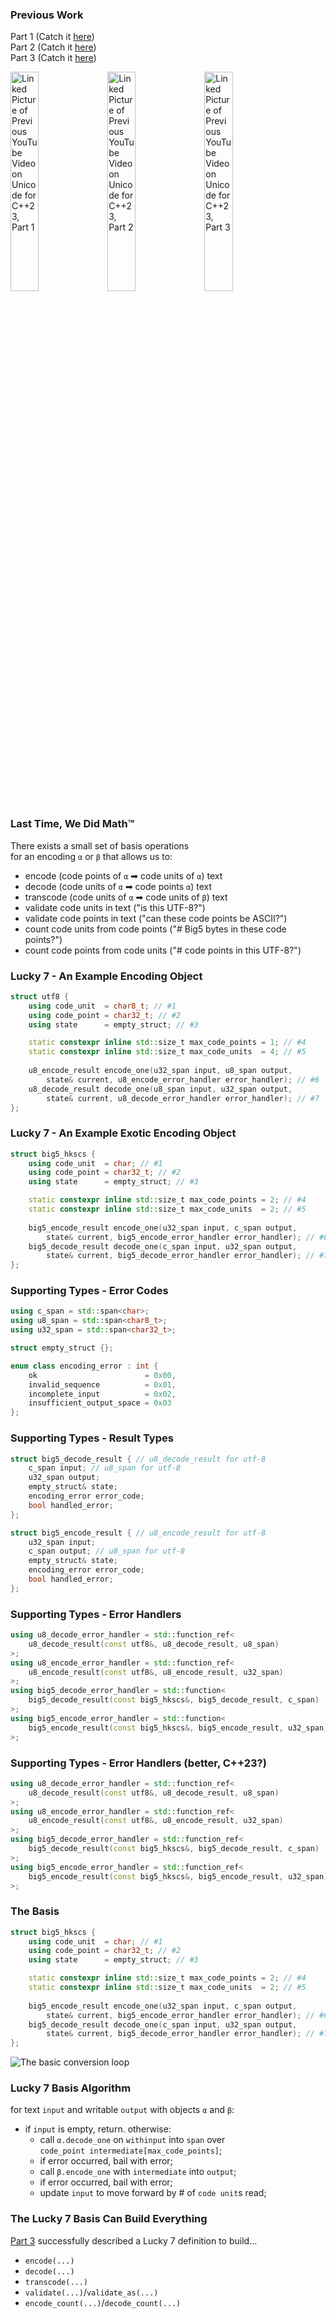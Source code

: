 ### Previous Work

Part 1 (Catch it [here](https://www.youtube.com/watch?v=BdUipluIf1E))  
Part 2 (Catch it [here](https://www.youtube.com/watch?v=FQHofyOgQtM))  
Part 3 (Catch it [here](https://www.youtube.com/watch?v=FQHofyOgQtM))  

<a href="https://www.youtube.com/watch?v=BdUipluIf1E"><img src="resources/Previously0.jpg" alt="Linked Picture of Previous YouTube Video on Unicode for C++23, Part 1" width="30%" height="30%" /></a> <a href="https://www.youtube.com/watch?v=FQHofyOgQtM"><img src="resources/Previously1.png" alt="Linked Picture of Previous YouTube Video on Unicode for C++23, Part 2" width="30%" height="30%" /></a> <a href="https://www.youtube.com/watch?v=w4qYf2pvPg4"><img src="resources/Previously2.png" alt="Linked Picture of Previous YouTube Video on Unicode for C++23, Part 3" width="30%" height="30%" /></a>


### Last Time, We Did Math™

There exists a small set of basis operations  
for an encoding `α` or `β` that allows us to:

- encode (code points of `α` ➡ code units of `α`) text
- decode (code units of `α` ➡ code points `α`) text
- transcode (code units of `α` ➡ code units of `β`) text
- validate code units in text ("is this UTF-8?")
- validate code points in text ("can these code points be ASCII?")
- count code units from code points ("# Big5 bytes in these code points?")
- count code points from code units ("# code points in this UTF-8?")


### Lucky 7 - An Example Encoding Object

```cpp
struct utf8 {
	using code_unit  = char8_t; // #1
	using code_point = char32_t; // #2
	using state      = empty_struct; // #3

	static constexpr inline std::size_t max_code_points = 1; // #4
	static constexpr inline std::size_t max_code_units  = 4; // #5
	
	u8_encode_result encode_one(u32_span input, u8_span output,
		state& current, u8_encode_error_handler error_handler); // #6
	u8_decode_result decode_one(u8_span input, u32_span output,
		state& current, u8_decode_error_handler error_handler); // #7
};
```


### Lucky 7 - An Example Exotic Encoding Object

```cpp
struct big5_hkscs {
	using code_unit  = char; // #1
	using code_point = char32_t; // #2
	using state      = empty_struct; // #3

	static constexpr inline std::size_t max_code_points = 2; // #4
	static constexpr inline std::size_t max_code_units  = 2; // #5
	
	big5_encode_result encode_one(u32_span input, c_span output,
		state& current, big5_encode_error_handler error_handler); // #6
	big5_decode_result decode_one(c_span input, u32_span output,
		state& current, big5_decode_error_handler error_handler); // #7
};
```


### Supporting Types - Error Codes

```cpp
using c_span = std::span<char>;
using u8_span = std::span<char8_t>;
using u32_span = std::span<char32_t>;

struct empty_struct {};

enum class encoding_error : int {
	ok                        = 0x00,
	invalid_sequence          = 0x01,
	incomplete_input          = 0x02,
	insufficient_output_space = 0x03
};
```


### Supporting Types - Result Types

```cpp
struct big5_decode_result { // u8_decode_result for utf-8
	c_span input; // u8_span for utf-8
	u32_span output;
	empty_struct& state;
	encoding_error error_code;
	bool handled_error;
};

struct big5_encode_result { // u8_encode_result for utf-8
	u32_span input;
	c_span output; // u8_span for utf-8
	empty_struct& state;
	encoding_error error_code;
	bool handled_error;
};
```


### Supporting Types - Error Handlers

```cpp
using u8_decode_error_handler = std::function_ref<
	u8_decode_result(const utf8&, u8_decode_result, u8_span)
>;
using u8_encode_error_handler = std::function_ref<
	u8_encode_result(const utf8&, u8_encode_result, u32_span)
>;
using big5_decode_error_handler = std::function<
	big5_decode_result(const big5_hkscs&, big5_decode_result, c_span)
>;
using big5_encode_error_handler = std::function<
	big5_encode_result(const big5_hkscs&, big5_encode_result, u32_span)
>;
```


### Supporting Types - Error Handlers (better, C++23?)

```cpp
using u8_decode_error_handler = std::function_ref<
	u8_decode_result(const utf8&, u8_decode_result, u8_span)
>;
using u8_encode_error_handler = std::function_ref<
	u8_encode_result(const utf8&, u8_encode_result, u32_span)
>;
using big5_decode_error_handler = std::function_ref<
	big5_decode_result(const big5_hkscs&, big5_decode_result, c_span)
>;
using big5_encode_error_handler = std::function_ref<
	big5_encode_result(const big5_hkscs&, big5_encode_result, u32_span)
>;
```


### The Basis

```cpp
struct big5_hkscs {
	using code_unit  = char; // #1
	using code_point = char32_t; // #2
	using state      = empty_struct; // #3

	static constexpr inline std::size_t max_code_points = 2; // #4
	static constexpr inline std::size_t max_code_units  = 2; // #5
	
	big5_encode_result encode_one(u32_span input, c_span output,
		state& current, big5_encode_error_handler error_handler); // #6
	big5_decode_result decode_one(c_span input, u32_span output,
		state& current, big5_decode_error_handler error_handler); // #7
};
```


![The basic conversion loop](resources/SimpleIdea.jpg)


### Lucky 7 Basis Algorithm

for text `input` and writable `output` with objects `α` and `β`:

- if `input` is empty, return. otherwise:
  - call `α.decode_one` on `withinput` into `span` over  
  `code_point intermediate[max_code_points]`;
  - if error occurred, bail with error;
  - call `β.encode_one` with `intermediate` into `output`;
  - if error occurred, bail with error;
  - update `input` to move forward by # of `code unit`s read;


### The Lucky 7 Basis Can Build Everything 

[Part 3](https://www.youtube.com/watch?v=w4qYf2pvPg4) successfully described a Lucky 7 definition to build...

- `encode(...)`
- `decode(...)`
- `transcode(...)`
- `validate(...)`/`validate_as(...)`
- `encode_count(...)`/`decode_count(...)`
